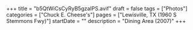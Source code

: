 +++
title = "b5QtWiCsCyRyB5gzaIPS.avif"
draft = false
tags = ["Photos"]
categories = ["Chuck E. Cheese's"]
pages = ["Lewisville, TX (1960 S Stemmons Fwy)"]
startDate = ""
description = "Dining Area (2007)"
+++
